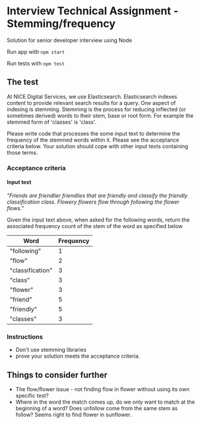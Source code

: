 # Interview Technical Assignment - Stemming/frequency

Solution for senior developer interview using Node

Run app with `npm start`

Run tests with `npm test`

## The test

At NICE Digital Services, we use Elasticsearch. Elasticsearch indexes content to provide relevant search results for a query. One aspect of indexing is stemming. Stemming is the process for reducing inflected (or sometimes derived) words to their stem, base or root form. For example the stemmed form of 'classes' is 'class'.

Please write code that processes the some input text to determine the frequency of the stemmed words within it. Please see the acceptance criteria below. Your solution should cope with other input texts containing those terms.

### Acceptance criteria

#### Input text

_"Friends are friendlier friendlies that are friendly and classify the friendly classification class. Flowery flowers flow through following the flower flows."_

Given the input text above, when asked for the following words, return the associated frequency count of the stem of the word as specified below

| Word             | Frequency |
| ---------------- | --------- |
| "following"      | 1         |
| "flow"           | 2         |
| "classification" | 3         |
| "class"          | 3         |
| "flower"         | 3         |
| "friend"         | 5         |
| "friendly"       | 5         |
| "classes"        | 3         |

### Instructions

- Don't use stemming libraries
- prove your solution meets the acceptance criteria.

## Things to consider further

- The flow/flower issue - not finding flow in flower without using its own specific test?
- Where in the word the match comes up, do we only want to match at the beginning of a word? Does unfollow come from the same stem as follow? Seems right to find flower in sunflower.
